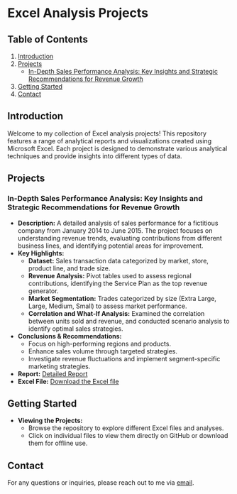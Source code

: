 # Excel Analysis Projects

## Table of Contents
1. [Introduction](#introduction)
2. [Projects](#projects)
   - [In-Depth Sales Performance Analysis: Key Insights and Strategic Recommendations for Revenue Growth](#in-depth-sales-performance-analysis-key-insights-and-strategic-recommendations-for-revenue-growth)
3. [Getting Started](#getting-started)
4. [Contact](#contact)

## Introduction
Welcome to my collection of Excel analysis projects! This repository features a range of analytical reports and visualizations created using Microsoft Excel. Each project is designed to demonstrate various analytical techniques and provide insights into different types of data.

## Projects

### In-Depth Sales Performance Analysis: Key Insights and Strategic Recommendations for Revenue Growth

- **Description:** A detailed analysis of sales performance for a fictitious company from January 2014 to June 2015. The project focuses on understanding revenue trends, evaluating contributions from different business lines, and identifying potential areas for improvement.
- **Key Highlights:**
  - **Dataset:** Sales transaction data categorized by market, store, product line, and trade size.
  - **Revenue Analysis:** Pivot tables used to assess regional contributions, identifying the Service Plan as the top revenue generator.
  - **Market Segmentation:** Trades categorized by size (Extra Large, Large, Medium, Small) to assess market performance.
  - **Correlation and What-If Analysis:** Examined the correlation between units sold and revenue, and conducted scenario analysis to identify optimal sales strategies.
- **Conclusions & Recommendations:**
  - Focus on high-performing regions and products.
  - Enhance sales volume through targeted strategies.
  - Investigate revenue fluctuations and implement segment-specific marketing strategies.
- **Report:** [Detailed Report](link-to-report) 
- **Excel File:** [Download the Excel file](link-to-excel-file)

## Getting Started

- **Viewing the Projects:**
  - Browse the repository to explore different Excel files and analyses.
  - Click on individual files to view them directly on GitHub or download them for offline use.

## Contact

For any questions or inquiries, please reach out to me via [email](mailto:isadare.ore@gmail.com).
